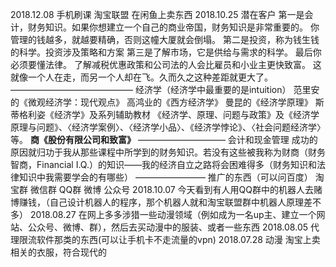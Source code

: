 2018.12.08
	手机刷课
	淘宝联盟
	在闲鱼上卖东西
2018.10.25
	潜在客户
	第一是会计，财务知识。如果你想建立一个自己的商业帝国，财务知识是非常重要的。
	你管理的钱越多，就越要精确，否则这幢大厦就会倒塌。
	第二是投资，称为钱生钱的科学。投资涉及策略和方案
	第三是了解市场，它是供给与需求的科学。
	最后你必须要懂法律。
	了解减税优惠政策和公司法的人会比雇员和小业主更快致富。
	这就像一个人在走，而另一个人却在飞。久而久之这种差距就更大了。
	——————————————
	经济学（经济学中最重要的是intuition）
	范里安的《微观经济学：现代观点》
	高鸿业的《西方经济学》
	曼昆的《经济学原理》
	斯蒂格利姿《经济学》及系列辅助教材
	《经济学、原理、问题与政策》及《经济学原理与问题》、〈经济学案例〉、〈经济学小品〉、《经济学悖论》、〈社会问题经济学〉等。
	**商《股份有限公司和致富》**
	——————————
	会计和现金管理
	成功的原因就归功于我从那些课程中所学到的财务知识。若没有这些被我称为财商（财务智商，Financial I.Q.）的知识——我的经济自立之路将会困难得多（财务知识和法律知识中我需要学会的有哪些）
	————————
	推广的东西（可以问百度）
	淘宝群
	微信群
	QQ群
	微博
	公众号
2018.10.07 
	今天看到有人用QQ群中的机器人去赌博赚钱，（自己设计机器人的程序，那个机器人就和淘宝联盟群中机器人原理差不多）
2018.08.27
	在网上多多涉猎一些动漫领域（例如成为一名up主、建立一个网站、公众号、微博、群），然后去买动漫中的服装、或者一些东西
2018.08.05 代理限流软件那类的东西(可以让手机卡不走流量的vpn)
2018.07.28 动漫 淘宝上卖相关的衣服，符合现代的
